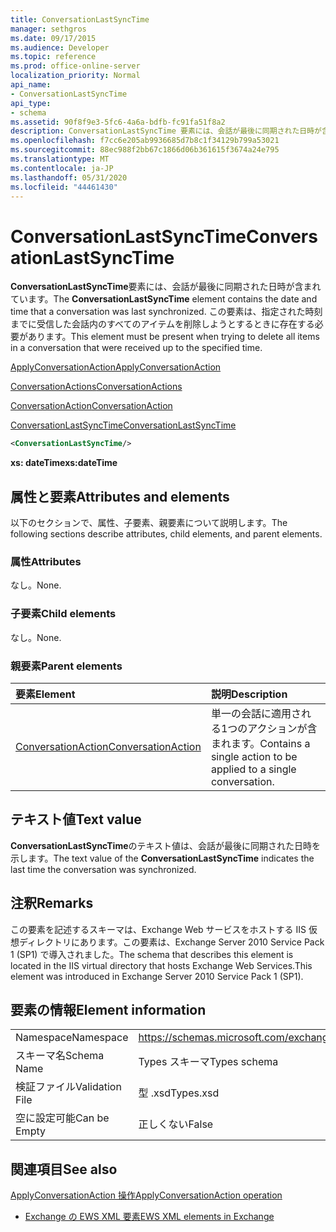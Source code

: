 ```yaml
---
title: ConversationLastSyncTime
manager: sethgros
ms.date: 09/17/2015
ms.audience: Developer
ms.topic: reference
ms.prod: office-online-server
localization_priority: Normal
api_name:
- ConversationLastSyncTime
api_type:
- schema
ms.assetid: 90f8f9e3-5fc6-4a6a-bdfb-fc91fa51f8a2
description: ConversationLastSyncTime 要素には、会話が最後に同期された日時が含まれています。 この要素は、指定された時刻までに受信した会話内のすべてのアイテムを削除しようとするときに存在する必要があります。
ms.openlocfilehash: f7cc6e205ab9936685d7b8c1f34129b799a53021
ms.sourcegitcommit: 88ec988f2bb67c1866d06b361615f3674a24e795
ms.translationtype: MT
ms.contentlocale: ja-JP
ms.lasthandoff: 05/31/2020
ms.locfileid: "44461430"
---
```

# <a name="conversationlastsynctime"></a><span data-ttu-id="42358-104">ConversationLastSyncTime</span><span class="sxs-lookup"><span data-stu-id="42358-104">ConversationLastSyncTime</span></span>

<span data-ttu-id="42358-105">**ConversationLastSyncTime**要素には、会話が最後に同期された日時が含まれています。</span><span class="sxs-lookup"><span data-stu-id="42358-105">The **ConversationLastSyncTime** element contains the date and time that a conversation was last synchronized.</span></span> <span data-ttu-id="42358-106">この要素は、指定された時刻までに受信した会話内のすべてのアイテムを削除しようとするときに存在する必要があります。</span><span class="sxs-lookup"><span data-stu-id="42358-106">This element must be present when trying to delete all items in a conversation that were received up to the specified time.</span></span> 
  
[<span data-ttu-id="42358-107">ApplyConversationAction</span><span class="sxs-lookup"><span data-stu-id="42358-107">ApplyConversationAction</span></span>](applyconversationaction.md)
  
[<span data-ttu-id="42358-108">ConversationActions</span><span class="sxs-lookup"><span data-stu-id="42358-108">ConversationActions</span></span>](conversationactions.md)
  
[<span data-ttu-id="42358-109">ConversationAction</span><span class="sxs-lookup"><span data-stu-id="42358-109">ConversationAction</span></span>](conversationaction.md)
  
[<span data-ttu-id="42358-110">ConversationLastSyncTime</span><span class="sxs-lookup"><span data-stu-id="42358-110">ConversationLastSyncTime</span></span>](conversationlastsynctime.md)
  
```XML
<ConversationLastSyncTime/>
```

 <span data-ttu-id="42358-111">**xs: dateTime**</span><span class="sxs-lookup"><span data-stu-id="42358-111">**xs:dateTime**</span></span>
## <a name="attributes-and-elements"></a><span data-ttu-id="42358-112">属性と要素</span><span class="sxs-lookup"><span data-stu-id="42358-112">Attributes and elements</span></span>

<span data-ttu-id="42358-113">以下のセクションで、属性、子要素、親要素について説明します。</span><span class="sxs-lookup"><span data-stu-id="42358-113">The following sections describe attributes, child elements, and parent elements.</span></span>
  
### <a name="attributes"></a><span data-ttu-id="42358-114">属性</span><span class="sxs-lookup"><span data-stu-id="42358-114">Attributes</span></span>

<span data-ttu-id="42358-115">なし。</span><span class="sxs-lookup"><span data-stu-id="42358-115">None.</span></span>
  
### <a name="child-elements"></a><span data-ttu-id="42358-116">子要素</span><span class="sxs-lookup"><span data-stu-id="42358-116">Child elements</span></span>

<span data-ttu-id="42358-117">なし。</span><span class="sxs-lookup"><span data-stu-id="42358-117">None.</span></span>
  
### <a name="parent-elements"></a><span data-ttu-id="42358-118">親要素</span><span class="sxs-lookup"><span data-stu-id="42358-118">Parent elements</span></span>

|<span data-ttu-id="42358-119">**要素**</span><span class="sxs-lookup"><span data-stu-id="42358-119">**Element**</span></span>|<span data-ttu-id="42358-120">**説明**</span><span class="sxs-lookup"><span data-stu-id="42358-120">**Description**</span></span>|
|:-----|:-----|
|[<span data-ttu-id="42358-121">ConversationAction</span><span class="sxs-lookup"><span data-stu-id="42358-121">ConversationAction</span></span>](conversationaction.md) <br/> |<span data-ttu-id="42358-122">単一の会話に適用される1つのアクションが含まれます。</span><span class="sxs-lookup"><span data-stu-id="42358-122">Contains a single action to be applied to a single conversation.</span></span>  <br/> |
   
## <a name="text-value"></a><span data-ttu-id="42358-123">テキスト値</span><span class="sxs-lookup"><span data-stu-id="42358-123">Text value</span></span>

<span data-ttu-id="42358-124">**ConversationLastSyncTime**のテキスト値は、会話が最後に同期された日時を示します。</span><span class="sxs-lookup"><span data-stu-id="42358-124">The text value of the **ConversationLastSyncTime** indicates the last time the conversation was synchronized.</span></span> 
  
## <a name="remarks"></a><span data-ttu-id="42358-125">注釈</span><span class="sxs-lookup"><span data-stu-id="42358-125">Remarks</span></span>

<span data-ttu-id="42358-126">この要素を記述するスキーマは、Exchange Web サービスをホストする IIS 仮想ディレクトリにあります。この要素は、Exchange Server 2010 Service Pack 1 (SP1) で導入されました。</span><span class="sxs-lookup"><span data-stu-id="42358-126">The schema that describes this element is located in the IIS virtual directory that hosts Exchange Web Services.This element was introduced in Exchange Server 2010 Service Pack 1 (SP1).</span></span>
  
## <a name="element-information"></a><span data-ttu-id="42358-127">要素の情報</span><span class="sxs-lookup"><span data-stu-id="42358-127">Element information</span></span>

|||
|:-----|:-----|
|<span data-ttu-id="42358-128">Namespace</span><span class="sxs-lookup"><span data-stu-id="42358-128">Namespace</span></span>  <br/> |https://schemas.microsoft.com/exchange/services/2006/types  <br/> |
|<span data-ttu-id="42358-129">スキーマ名</span><span class="sxs-lookup"><span data-stu-id="42358-129">Schema Name</span></span>  <br/> |<span data-ttu-id="42358-130">Types スキーマ</span><span class="sxs-lookup"><span data-stu-id="42358-130">Types schema</span></span>  <br/> |
|<span data-ttu-id="42358-131">検証ファイル</span><span class="sxs-lookup"><span data-stu-id="42358-131">Validation File</span></span>  <br/> |<span data-ttu-id="42358-132">型 .xsd</span><span class="sxs-lookup"><span data-stu-id="42358-132">Types.xsd</span></span>  <br/> |
|<span data-ttu-id="42358-133">空に設定可能</span><span class="sxs-lookup"><span data-stu-id="42358-133">Can be Empty</span></span>  <br/> |<span data-ttu-id="42358-134">正しくない</span><span class="sxs-lookup"><span data-stu-id="42358-134">False</span></span>  <br/> |
   
## <a name="see-also"></a><span data-ttu-id="42358-135">関連項目</span><span class="sxs-lookup"><span data-stu-id="42358-135">See also</span></span>



[<span data-ttu-id="42358-136">ApplyConversationAction 操作</span><span class="sxs-lookup"><span data-stu-id="42358-136">ApplyConversationAction operation</span></span>](applyconversationaction-operation.md)


- [<span data-ttu-id="42358-137">Exchange の EWS XML 要素</span><span class="sxs-lookup"><span data-stu-id="42358-137">EWS XML elements in Exchange</span></span>](ews-xml-elements-in-exchange.md)

